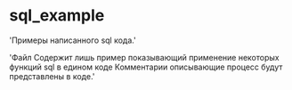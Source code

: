 # sql_example
'Примеры написанного sql кода.'

'Файл Cодержит лишь пример показывающий применение некоторых функций sql в едином коде
Комментарии описывающие процесс будут представлены в коде.'
